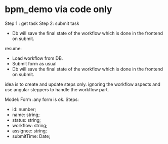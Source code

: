 # bpm_demo via code only

Step 1 : get task
Step 2: submit task 
 - Db will save the final state of the workflow which is done in the frontend on submit.

resume:
 - Load workflow from DB. 
 - Submit form as usual
 - Db will save the final state of the workflow which is done in the frontend on submit.

idea is to create and update steps only. ignoring the workflow aspects and use angular steppers to handle the workflow part. 

Model:
Form :any form is ok.
Steps: 
- id: number;
- name: string;
- status: string;
- workflow: string;
- assignee: string;
- submitTime: Date;

